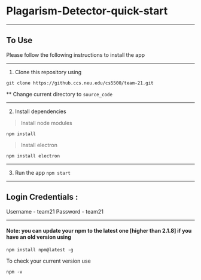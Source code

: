 # Plagarism-Detector-quick-start

---

## To Use
Please follow the following instructions to install the app

---
1. Clone this repository using

`git clone https://github.ccs.neu.edu/cs5500/team-21.git`

** Change current directory to `source_code`

---
2. Install dependencies

> Install node modules

`npm install`

> Install electron

`npm install electron`

---
3. Run the app
`npm start`

---
## Login Credentials :
Username - team21
Password - team21

---
#### Note: you can update your npm to the latest one [higher than 2.1.8] if you have an old version using

`npm install npm@latest -g`

To check your current version use

`npm -v`
